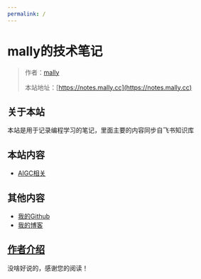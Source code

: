 ```yaml
---
permalink: /
---
```


# mally的技术笔记

> 作者：[mally](https://github.com/Mally-cj)
>
> 本站地址：[https://notes.mally.cc](https://notes.mally.cc)

## 关于本站

本站是用于记录编程学习的笔记，里面主要的内容同步自飞书知识库

## 本站内容

- [AIGC相关](/AIGC相关)

## 其他内容

- [我的Github](https://github.com/Mally-cj)
- [我的博客](https://blogs.92ac.cn)

## [作者介绍](/作者)

没啥好说的，感谢您的阅读！
